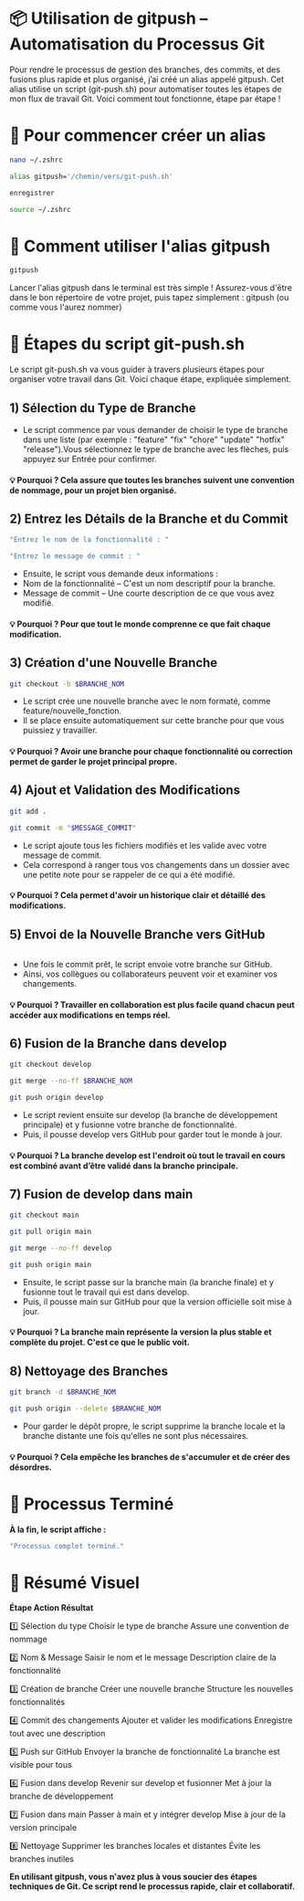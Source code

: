 
# 📦 Utilisation de gitpush – Automatisation du Processus Git

Pour rendre le processus de gestion des branches, des commits, et des fusions plus rapide et plus organisé, j’ai créé un alias appelé gitpush. Cet alias utilise un script (git-push.sh) pour automatiser toutes les étapes de mon flux de travail Git. Voici comment tout fonctionne, étape par étape !

# 🏁 Pour commencer créer un alias
```bash
nano ~/.zshrc
```
```bash
alias gitpush='/chemin/vers/git-push.sh'
```
```bash
enregistrer
```
```bash
source ~/.zshrc
```

# 🚀 Comment utiliser l'alias gitpush
```bash
gitpush
```
Lancer l'alias gitpush dans le terminal est très simple ! Assurez-vous d'être dans le bon répertoire de votre projet, puis tapez simplement : gitpush (ou comme vous l'aurez nommer)

# 🎯 Étapes du script git-push.sh

Le script git-push.sh va vous guider à travers plusieurs étapes pour organiser votre travail dans Git. Voici chaque étape, expliquée simplement.

## 1) Sélection du Type de Branche

- Le script commence par vous demander de choisir le type de branche dans une liste (par exemple : "feature" "fix" "chore" "update" "hotfix" "release").Vous sélectionnez le type de branche avec les flèches, puis appuyez sur Entrée pour confirmer.
#### 💡 Pourquoi ? Cela assure que toutes les branches suivent une convention de nommage, pour un projet bien organisé.

## 2) Entrez les Détails de la Branche et du Commit
```bash
"Entrez le nom de la fonctionnalité : "
```

```bash
"Entrez le message de commit : "
```
-  Ensuite, le script vous demande deux informations :
- Nom de la fonctionnalité – C'est un nom descriptif pour la branche.
- Message de commit – Une courte description de ce que vous avez modifié.
#### 💡 Pourquoi ? Pour que tout le monde comprenne ce que fait chaque modification.

## 3) Création d'une Nouvelle Branche

```bash
git checkout -b $BRANCHE_NOM
```
- Le script crée une nouvelle branche avec le nom formaté, comme feature/nouvelle_fonction.
- Il se place ensuite automatiquement sur cette branche pour que vous puissiez y travailler.
#### 💡 Pourquoi ? Avoir une branche pour chaque fonctionnalité ou correction permet de garder le projet principal propre.

## 4) Ajout et Validation des Modifications
```bash
git add .
```

```bash
git commit -m "$MESSAGE_COMMIT"
```
- Le script ajoute tous les fichiers modifiés et les valide avec votre message de commit.
- Cela correspond à ranger tous vos changements dans un dossier avec une petite note pour se rappeler de ce qui a été modifié.
#### 💡 Pourquoi ? Cela permet d'avoir un historique clair et détaillé des modifications.

## 5) Envoi de la Nouvelle Branche vers GitHub
```bashgit push -u origin $BRANCHE_NOM
```
- Une fois le commit prêt, le script envoie votre branche sur GitHub.
- Ainsi, vos collègues ou collaborateurs peuvent voir et examiner vos changements.
#### 💡 Pourquoi ? Travailler en collaboration est plus facile quand chacun peut accéder aux modifications en temps réel.

## 6) Fusion de la Branche dans develop
```bash
git checkout develop
```

```bash
git merge --no-ff $BRANCHE_NOM
```

```bash
git push origin develop
```
- Le script revient ensuite sur develop (la branche de développement principale) et y fusionne votre branche de fonctionnalité.
- Puis, il pousse develop vers GitHub pour garder tout le monde à jour.
#### 💡 Pourquoi ? La branche develop est l'endroit où tout le travail en cours est combiné avant d’être validé dans la branche principale.

## 7) Fusion de develop dans main
```bash
git checkout main
```

```bash
git pull origin main
```

```bash
git merge --no-ff develop
```

```bash
git push origin main
```
- Ensuite, le script passe sur la branche main (la branche finale) et y fusionne tout le travail qui est dans develop.
- Puis, il pousse main sur GitHub pour que la version officielle soit mise à jour.
#### 💡 Pourquoi ? La branche main représente la version la plus stable et complète du projet. C'est ce que le public voit.

## 8) Nettoyage des Branches
```bash
git branch -d $BRANCHE_NOM
```

```bash
git push origin --delete $BRANCHE_NOM
```
- Pour garder le dépôt propre, le script supprime la branche locale et la branche distante une fois qu'elles ne sont plus nécessaires.
#### 💡 Pourquoi ? Cela empêche les branches de s'accumuler et de créer des désordres.

# 🎉 Processus Terminé
**À la fin, le script affiche :**

```bash
"Processus complet terminé."
```

# 📝 Résumé Visuel
**Étape	Action	Résultat**

1️⃣ Sélection du type	Choisir le type de branche	Assure une convention de nommage

2️⃣ Nom & Message	Saisir le nom et le message	Description claire de la fonctionnalité

3️⃣ Création de branche	Créer une nouvelle branche	Structure les nouvelles fonctionnalités

4️⃣ Commit des changements	Ajouter et valider les modifications	Enregistre tout avec une description

5️⃣ Push sur GitHub	Envoyer la branche de fonctionnalité	La branche est visible pour tous

6️⃣ Fusion dans develop	Revenir sur develop et fusionner	Met à jour la branche de développement

7️⃣ Fusion dans main	Passer à main et y intégrer develop	Mise à jour de la version principale

8️⃣ Nettoyage	Supprimer les branches locales et distantes	Évite les branches inutiles

**En utilisant gitpush, vous n'avez plus à vous soucier des étapes techniques de Git. Ce script rend le processus rapide, clair et collaboratif.**


